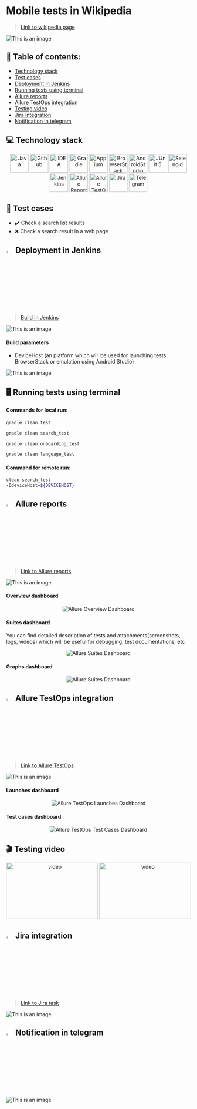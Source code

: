 # Mobile tests in Wikipedia
> <a target="_blank" href="https://en.wikipedia.org/wiki/Main_Page">Link to wikipedia page</a>
 
![This is an image](images/picture/wiki.jpeg)

## :page_with_curl: Table of contents:
- [Technology stack](#computer-technology-stack)
- [Test cases](#bookmark_tabs-test-cases)
- [Deployment in Jenkins](#-deployment-in-Jenkins)
- [Running tests using terminal](#desktop_computer-running-tests-using-terminal)
- [Allure reports](#-allure-reports)
- [Allure TestOps integration](#-allure-TestOps-integration)
- [Testing video](#clapper-testing-video)
- [Jira integration](#-jira-integration)
- [Notification in telegram](#-notification-in-telegram)

## :computer: Technology stack
<p align="center">
<a href="https://www.java.com/"><img src="images/logo/java.svg" width="50" height="50"  alt="Java"/></a>
<a href="https://github.com/"><img src="images/logo/github.svg" width="50" height="50"  alt="Github"/></a>
<a href="https://www.jetbrains.com/idea/"><img src="images/logo/idea.svg" width="50" height="50"  alt="IDEA"/></a>
<a href="https://gradle.org/"><img src="images/logo/gradle.svg" width="50" height="50"  alt="Gradle"/></a>
<a href="https://appium.io/"><img src="images/logo/appium.svg" width="50" height="50"  alt="Appium"/></a>  
<a href="https://www.browserstack.com/"><img src="images/logo/browserstack.svg" width="50" height="50"  alt="BrowserStack"/></a>  
<a href="https://developer.android.com/studio"><img src="images/logo/androidStudio.svg" width="50" height="50"  alt="AndroidStudio"/></a> 
<a href="https://junit.org/junit5/"><img src="images/logo/junit5.svg" width="50" height="50"  alt="JUnit 5"/></a>
<a href="https://aerokube.com/selenoid/"><img src="images/logo/selenoid.svg" width="50" height="50"  alt="Selenoid"/></a>
<a href="https://www.jenkins.io/"><img src="images/logo/jenkins.svg" width="50" height="50"  alt="Jenkins"/></a>
<a href="https://github.com/allure-framework/allure2"><img src="images/logo/allureReport.svg" width="50" height="50"  alt="Allure Reports"/></a>
<a href="https://qameta.io/"><img src="images/logo/allureTestOps.svg" width="50" height="50"  alt="Allure TestOps"/></a>
<a href="https://www.atlassian.com/software/jira"><img src="images/logo/jira.svg" width="50" height="50"  alt="Jira"/></a>
<a href="https://telegram.org/"><img src="images/logo/telegram.svg" width="50" height="50"  alt="Telegram"/></a>
</p>

## :bookmark_tabs: Test cases
- :heavy_check_mark: Check a search list results
- :x: Check a search result in a web page

## <img width="4%" title="Jenkins" src="images/logo/jenkins.svg"> Deployment in Jenkins
> <a target="_blank" href="https://jenkins.autotests.cloud/job/13-malyginms-unit24_mobile-tests_wiki/">Build in Jenkins</a>

![This is an image](images/picture/build_jenkins.jpg)

#### Build parameters
- DeviceHost (an platform which will be used for launching tests. BrowserStack or emulation using Android Studio)

![This is an image](images/picture/build_parameters_jenkins.jpg)

## :desktop_computer: Running tests using terminal

#### Commands for local run:
```bash
gradle clean test
```

```bash
gradle clean search_test 
```

```bash
gradle clean onboarding_test 
```

```bash
gradle clean language_test 
```

#### Command for remote run:
```bash
clean search_test
-DdeviceHost=${DEVICEHOST}
```

## <img width="4%" title="Allure" src="images/logo/allureReport.svg"> Allure reports
> <a target="_blank" href="https://jenkins.autotests.cloud/job/13-malyginms-unit24_mobile-tests_wiki/2/allure">Link to Allure reports</a>

![This is an image](images/picture/allure_reports_jenkins.jpg)

#### Overview dashboard

<p align="center">
<img title="Allure Overview Dashboard" src="images/picture/allure_reports_overview.jpg">
</p>

#### Suites dashboard
You can find detailed description of tests and attachments(screenshots, logs, videos) which will be useful for debugging, test documentations, etc

<p align="center">
<img title="Allure Suites Dashboard" src="images/picture/allure_reports_suits.jpg">
</p>

#### Graphs dashboard

<p align="center">
<img title="Allure Suites Dashboard" src="images/picture/allure_reports_graphs.jpg">
</p>

## <img width="4%" title="AllureTestOps" src="images/logo/allureTestOps.svg"> Allure TestOps integration
> <a target="_blank" href="https://allure.autotests.cloud/launch/16490">Link to Allure TestOps</a>

![This is an image](images/picture/allure_testops_jenkins.jpg)

#### Launches dashboard

<p align="center">
<img title="Allure TestOps Launches Dashboard" src="images/picture/allure_testops_launches.jpg">
</p>

#### Test cases dashboard

<p align="center">
<img title="Allure TestOps Test Cases Dashboard" src="images/picture/allure_testops_testcases.jpg">
</p>

## :clapper: Testing video

<p align="center">
<img title="Selenoid Video" src="images/video/test_checkResultList.gif" width="250" height="153"  alt="video"> 
<img title="Selenoid Video" src="images/video/test_checkSearchWebPage.gif" width="250" height="153"  alt="video">
</p>

## <img width="4%" title="Jira" src="images/logo/jira.svg"> Jira integration
> <a target="_blank" href="https://jira.autotests.cloud/browse/AUTO-1419">Link to Jira task</a>

![This is an image](images/picture/jira_task.jpg)

## <img width="4%" title="Telegram" src="images/logo/telegram.svg"> Notification in telegram

![This is an image](images/picture/telegram_notifications.jpg)